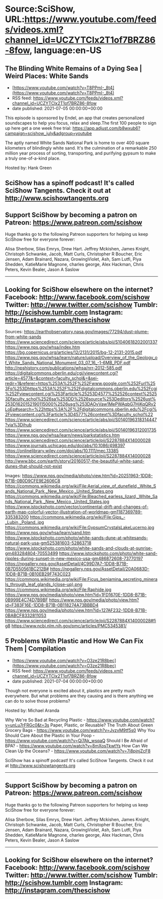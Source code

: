 # Source:SciShow, URL:https://www.youtube.com/feeds/videos.xml?channel_id=UCZYTClx2T1of7BRZ86-8fow, language:en-US

## The Blinding White Remains of a Dying Sea | Weird Places: White Sands
 - [https://www.youtube.com/watch?v=T8PPmI-_8t4](https://www.youtube.com/watch?v=T8PPmI-_8t4)
 - RSS feed: https://www.youtube.com/feeds/videos.xml?channel_id=UCZYTClx2T1of7BRZ86-8fow
 - date published: 2021-07-05 00:00:00+00:00

This episode is sponsored by Endel, an app that creates personalized soundscapes to help you focus, relax and sleep.The first 100 people to sign up here get a one week free trial: https://app.adjust.com/b8wxub6?campaign=scishow_july&adgroup=youtube

The aptly named White Sands National Park is home to over 400 square kilometers of blindingly white sand. It's the culmination of a remarkable 250 million year process of sorting, transporting, and purifying gypsum to make a truly one-of-a-kind place.

Hosted by: Hank Green

SciShow has a spinoff podcast! It's called SciShow Tangents. Check it out at http://www.scishowtangents.org
----------
Support SciShow by becoming a patron on Patreon: https://www.patreon.com/scishow
----------
Huge thanks go to the following Patreon supporters for helping us keep SciShow free for everyone forever:

Alisa Sherbow, Silas Emrys, Drew Hart. Jeffrey Mckishen, James Knight, Christoph Schwanke, Jacob, Matt Curls, Christopher R Boucher, Eric Jensen, Adam Brainard, Nazara, GrowingViolet, Ash, Sam Lutfi, Piya Shedden, KatieMarie Magnone, charles george, Alex Hackman, Chris Peters, Kevin Bealer, Jason A Saslow

----------
Looking for SciShow elsewhere on the internet?
Facebook: http://www.facebook.com/scishow
Twitter: http://www.twitter.com/scishow
Tumblr: http://scishow.tumblr.com
Instagram: http://instagram.com/thescishow
----------
Sources:
https://earthobservatory.nasa.gov/images/77294/dust-plume-from-white-sands
https://www.sciencedirect.com/science/article/abs/pii/S1040618202001337
https://www.nps.gov/whsa/index.htm
https://bg.copernicus.org/articles/12/2131/2015/bg-12-2131-2015.pdf
https://www.nps.gov/whsa/learn/nature/upload/Overview_of_the_Geology_of_White_Sands_National_Monument_03_07_16_-1-6MB_PDF.pdf
http://npshistory.com/publications/whsa/nrr-2012-585.pdf
https://digitalcommons.oberlin.edu/cgi/viewcontent.cgi?article=4577&=&context=faculty_schol&=&sei-redir=1&referer=https%253A%252F%252Fwww.google.com%252Furl%253Fq%253Dhttps%253A%252F%252Fdigitalcommons.oberlin.edu%252Fcgi%252Fviewcontent.cgi%253Farticle%25253D4577%252526context%25253Dfaculty_schol%2526sa%253DD%2526source%253Deditors%2526ust%253D1620152190115000%2526usg%253DAOvVaw1MePWAqbG7HjKqQRy2LoEp#search=%22https%3A%2F%2Fdigitalcommons.oberlin.edu%2Fcgi%2Fviewcontent.cgi%3Farticle%3D4577%26context%3Dfaculty_schol%22
https://www.sciencedirect.com/science/article/abs/pii/S0140196318314447?via%3Dihub
https://www.sciencedirect.com/science/article/abs/pii/S0140196312001735
https://www.nps.gov/whsa/learn/news/parkstatistics.htm
https://www.sciencedirect.com/science/article/pii/S2287884X14000028
https://www.journals.uchicago.edu/doi/abs/10.1086/498397
https://onlinelibrary.wiley.com/doi/abs/10.1111/mec.13385
https://www.sciencedirect.com/science/article/pii/S2287884X14000028
http://www.bbc.com/earth/story/20160517-the-beautiful-white-sand-dunes-that-should-not-exist 

Images:
https://www.nps.gov/media/photo/view.htm?id=20251963-1DD8-B71B-0B0D9CFE9E2606C8
https://commons.wikimedia.org/wiki/File:Aerial_view_of_dunefield,_White_Sands_National_Park,_New_Mexico,_United_States.png
https://commons.wikimedia.org/wiki/File:Bleached_earless_lizard,_White_Sands_National_Park,_New_Mexico,_United_States.jpg
https://www.istockphoto.com/vector/continental-drift-and-changes-of-earth-map-colorful-vector-illustration-of-worldmap-gm1187369789-335383200
https://commons.wikimedia.org/wiki/File:Gips_-_Lubin,_Poland..jpg
https://commons.wikimedia.org/wiki/File:GypsumCrystalsLakeLucerno.jpg
https://www.nps.gov/whsa/learn/sand.htm
https://www.istockphoto.com/photo/white-sands-dune-at-whitesands-natural-park-usa-gm525381603-52863718
https://www.istockphoto.com/photo/white-sands-and-clouds-at-sunrise-gm483284804-70553499
https://www.istockphoto.com/photo/white-sand-ripples-during-sunset-in-new-mexico-usa-gm486872608-73770197
https://npgallery.nps.gov/AssetDetail/4C99D7A7-1DD8-B71B-0B7D550561BC212B#
https://npgallery.nps.gov/AssetDetail/20A0683D-1DD8-B71B-0B10EB29F743C023
https://commons.wikimedia.org/wiki/File:Ficus_benjamina_secreting_minerals_through_leaf_glands_(close-up).png
https://commons.wikimedia.org/wiki/File:Raphide.jpg
https://www.nps.gov/media/photo/view.htm?id=1FD1670E-1DD8-B71B-0B999E4C74D7B9BF
https://www.nps.gov/media/photo/view.htm?id=F383F16E-1DD8-B71B-0B118274A73BBBD4
https://www.nps.gov/media/photo/view.htm?id=127AF232-1DD8-B71B-0BABCF8332811053
https://www.sciencedirect.com/science/article/pii/S2287884X14000028#fig8
https://www.ncbi.nlm.nih.gov/pmc/articles/PMC5345381/

## 5 Problems With Plastic and How We Can Fix Them | Compilation
 - [https://www.youtube.com/watch?v=O3ze21R8bec](https://www.youtube.com/watch?v=O3ze21R8bec)
 - RSS feed: https://www.youtube.com/feeds/videos.xml?channel_id=UCZYTClx2T1of7BRZ86-8fow
 - date published: 2021-07-04 00:00:00+00:00

Though not everyone is excited about it, plastics are pretty much everywhere. But what problems are they causing and is there anything we can do to solve those problems?

Hosted by: Michael Aranda

Why We're So Bad at Recycling Plastic - https://www.youtube.com/watch?v=unLu7rFRGc0&t=3s
Paper, Plastic, or Reusable? The Truth About Green Grocery Bags - https://www.youtube.com/watch?v=JvzvM9tf5s0
Why You Should Care About the Plastic in Your Poop - https://www.youtube.com/watch?v=Qi7Ak_wsqaQ
Should I Be Afraid of BPA? - https://www.youtube.com/watch?v=8mXosTkwtYs
How Can We Clean Up the Oceans? - https://www.youtube.com/watch?v=7i8pjnjZcF8

SciShow has a spinoff podcast! It's called SciShow Tangents. Check it out at http://www.scishowtangents.org

----------
Support SciShow by becoming a patron on Patreon: https://www.patreon.com/scishow
----------
Huge thanks go to the following Patreon supporters for helping us keep SciShow free for everyone forever:

Alisa Sherbow, Silas Emrys, Drew Hart. Jeffrey Mckishen, James Knight, Christoph Schwanke, Jacob, Matt Curls, Christopher R Boucher, Eric Jensen, Adam Brainard, Nazara, GrowingViolet, Ash, Sam Lutfi, Piya Shedden, KatieMarie Magnone, charles george, Alex Hackman, Chris Peters, Kevin Bealer, Jason A Saslow

----------
Looking for SciShow elsewhere on the internet?
Facebook: http://www.facebook.com/scishow
Twitter: http://www.twitter.com/scishow
Tumblr: http://scishow.tumblr.com
Instagram: http://instagram.com/thescishow
----------

